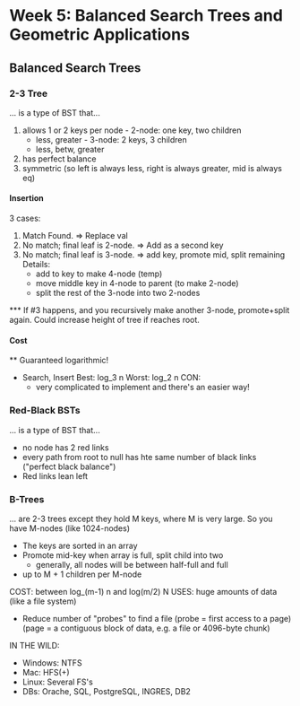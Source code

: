 # Week 5: Balanced Search Trees and Geometric Applications

## Balanced Search Trees

### 2-3 Tree

... is a type of BST that...

  1. allows 1 or 2 keys per node
    - 2-node: one key, two children
      - less, greater
    - 3-node: 2 keys, 3 children
      - less, betw, greater
  2. has perfect balance
  3. symmetric (so left is always less, right is always greater, mid is always eq)

#### Insertion

3 cases:

1. Match Found. => Replace val
2. No match; final leaf is 2-node. => Add as a second key
3. No match; final leaf is 3-node. => add key, promote mid, split remaining
    Details:
    - add to key to make 4-node (temp)
    - move middle key in 4-node to parent (to make 2-node)
    - split the rest of the 3-node into two 2-nodes

*** If #3 happens, and you recursively make another 3-node, promote+split again. Could increase height of tree if reaches root.

#### Cost

** Guaranteed logarithmic!
- Search, Insert
  Best: log_3 n
  Worst: log_2 n
CON:
  - very complicated to implement and there's an easier way!

### Red-Black BSTs

... is a type of BST that...

- no node has 2 red links
- every path from root to null has hte same number of black links ("perfect black balance")
- Red links lean left

### B-Trees

... are 2-3 trees except they hold M keys, where M is very large. So you have M-nodes (like 1024-nodes)

- The keys are sorted in an array
- Promote mid-key when array is full, split child into two
  - generally, all nodes will be between half-full and full
- up to M + 1 children per M-node

COST: between log_(m-1) n and log(m/2) N
USES: huge amounts of data (like a file system)
  - Reduce number of "probes" to find a file (probe = first access to a page) (page = a contiguous block of data, e.g. a file or 4096-byte chunk)

IN THE WILD:
  - Windows: NTFS
  - Mac: HFS(+)
  - Linux: Several FS's
  - DBs: Orache, SQL, PostgreSQL, INGRES, DB2

